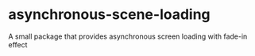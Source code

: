 # asynchronous-scene-loading
A small package that provides asynchronous screen loading with fade-in effect
